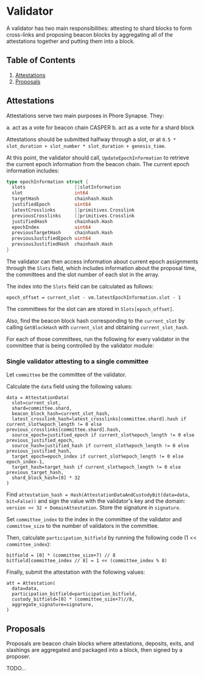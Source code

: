 # Validator

A validator has two main responsibilities: attesting to shard blocks to form cross-links and proposing beacon blocks by aggregating all of the attestations together and putting them into a block.

## Table of Contents

1. [Attestations](#attestations)
2. [Proposals](#proposals)

## Attestations

Attestations serve two main purposes in Phore Synapse. They:

a. act as a vote for beacon chain CASPER
b. act as a vote for a shard block

Attestations should be submitted halfway through a slot, or at `0.5 * slot_duration + slot_number * slot_duration + genesis_time`.

At this point, the validator should call, `UpdateEpochInformation` to retrieve the current epoch information from the beacon chain. The current epoch information includes:

```go
type epochInformation struct {
  slots                  []slotInformation
  slot                   int64
  targetHash             chainhash.Hash
  justifiedEpoch         uint64
  latestCrosslinks       []primitives.Crosslink
  previousCrosslinks     []primitives.Crosslink
  justifiedHash          chainhash.Hash
  epochIndex             uint64
  previousTargetHash     chainhash.Hash
  previousJustifiedEpoch uint64
  previousJustifiedHash  chainhash.Hash
}
```

The validator can then access information about current epoch assignments through the `Slots` field, which includes information about the proposal time, the committees and the slot number of each slot in the array.

The index into the `Slots` field can be calculated as follows:

```python3
epoch_offset = current_slot - vm.latestEpochInformation.slot - 1
```

The committees for the slot can are stored in `Slots[epoch_offset]`.

Also, find the beacon block hash corresponding to the `current_slot` by calling `GetBlockHash` with `current_slot` and obtaining `current_slot_hash`.

For each of those committees, run the following for every validator in the committee that is being controlled by the validator module:

### Single validator attesting to a single committee

Let `committee` be the committee of the validator.

Calculate the `data` field using the following values:

```python3
data = AttestationData(
  slot=current_slot,
  shard=committee.shard,
  beacon_block_hash=current_slot_hash,
  latest_crosslink_hash=latest_crosslinks[committee.shard].hash if current_slot%epoch_length != 0 else previous_crosslinks[committee.shard].hash,
  source_epoch=justified_epoch if current_slot%epoch_length != 0 else previous_justified_epoch,
  source_hash=justified_hash if current_slot%epoch_length != 0 else previous_justified_hash,
  target_epoch=epoch_index if current_slot%epoch_length != 0 else epoch_index-1,
  target_hash=target_hash if current_slot%epoch_length != 0 else previous_target_hash,
  shard_block_hash=[0] * 32
)
```

Find `attestation_hash = Hash(AttestationDataAndCustodyBit(data=data, bit=False))` and sign the value with the validator's key and the domain: `version << 32 + DomainAttestation`. Store the signature in `signature`.

Set `committee_index` to the index in the committee of the validator and `committee_size` to the number of validators in the committee.

Then, calculate `participation_bitfield` by running the following code (1 << `committee_index`):

```python3
bitfield = [0] * (committee_size+7) // 8
bitfield[committee_index // 8] = 1 << (committee_index % 8)
```

Finally, submit the attestation with the following values:

```python3
att = Attestation(
  data=data,
  participation_bitfield=participation_bitfield,
  custody_bitfield=[0] * (committee_size+7)//8,
  aggregate_signature=signature,
)
```

## Proposals

Proposals are beacon chain blocks where attestations, deposits, exits, and slashings are aggregated and packaged into a block, then signed by a proposer.

TODO...
